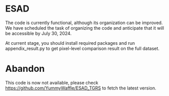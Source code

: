 # ESAD

The code is currently functional, although its organization can be improved. We have scheduled the task of organizing the code and anticipate that it will be accessible by July 30, 2024.

At current stage, you should install required packages and run appendix_result.py to get pixel-level comparison result on the full dataset.


# Abandon

This code is now not available, please check https://github.com/YummyWaffle/ESAD_TGRS to fetch the latest version.
